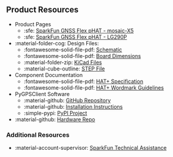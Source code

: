 ## Product Resources

- Product Pages
	- :sfe: [SparkFun GNSS Flex pHAT - mosaic-X5](https://www.sparkfun.com/sparkfun-gnss-flex-phat-mosaic-x5.html)
	- :sfe: [SparkFun GNSS Flex pHAT - LG290P](https://www.sparkfun.com/sparkfun-gnss-flex-phat-lg290p.html)
- :material-folder-cog: Design Files:
	- :fontawesome-solid-file-pdf: [Schematic](./assets/board_files/schematic.pdf)
	- :fontawesome-solid-file-pdf: [Board Dimensions](./assets/board_files/dimensions.pdf)
	- :material-folder-zip: [KiCad Files](./assets/board_files/kicad_files.zip)
	- :material-cube-outline: [STEP File](./assets/3d_model/cad_model.step)
- Component Documentation
	- :fontawesome-solid-file-pdf: [HAT+ Specification](./assets/component_documentation/hat-plus-specification.pdf)
	- :fontawesome-solid-file-pdf: [HAT+ Wordmark Guidelines](./assets/component_documentation/hat-plus-wordmark-guidelines.pdf)
- PyGPSClient Software
	- :material-github: [GitHub Repository](https://github.com/semuconsulting/PyGPSClient)
	- :material-github: [Installation Instructions](https://github.com/semuconsulting/PyGPSClient?tab=readme-ov-file#installation)
	- :simple-pypi: [PyPI Project](https://pypi.org/project/pygpsclient/)
- :material-github: [Hardware Repo](https://github.com/sparkfun/SparkFun_GNSS_Flex_pHAT)


### Additional Resources

* :material-account-supervisor: [SparkFun Technical Assistance](https://www.sparkfun.com/technical_assistance)
